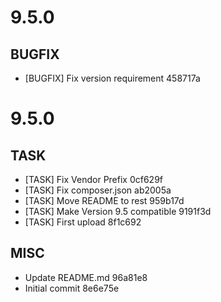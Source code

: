 # 9.5.0

## BUGFIX

- [BUGFIX] Fix version requirement 458717a

# 9.5.0

## TASK

- [TASK] Fix Vendor Prefix 0cf629f
- [TASK] Fix composer.json ab2005a
- [TASK] Move README to rest 959b17d
- [TASK] Make Version 9.5 compatible 9191f3d
- [TASK] First upload 8f1c692

## MISC

- Update README.md 96a81e8
- Initial commit 8e6e75e

